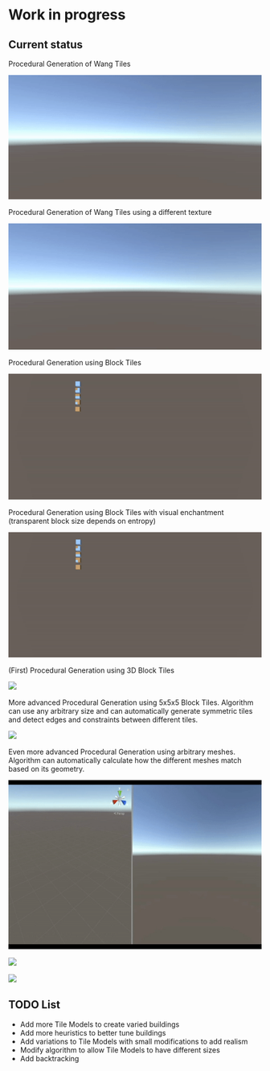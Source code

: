 # Work in progress

## Current status

Procedural Generation of Wang Tiles

![](https://github.com/mtrebi/WaveCollapseFunction/blob/master/Docs/Videos/wang_tiles_generation.gif?raw=true)

Procedural Generation of Wang Tiles using a different texture

![](https://github.com/mtrebi/WaveCollapseFunction/blob/master/Docs/Videos/wang_path_generation.gif?raw=true)


Procedural Generation using Block Tiles

![](https://github.com/mtrebi/WaveCollapseFunction/blob/master/Docs/Videos/block_tiles_generation.gif?raw=true)

Procedural Generation using Block Tiles with visual enchantment (transparent block size depends on entropy)

![](https://github.com/mtrebi/WaveCollapseFunction/blob/master/Docs/Videos/block_tiles_generation_with_entropy.gif?raw=true)

(First) Procedural Generation using 3D Block Tiles

![](https://github.com/mtrebi/WaveCollapseFunction/blob/master/Docs/Videos/3Dblock_tiles_generation_first.gif?raw=true)

More advanced Procedural Generation using 5x5x5 Block Tiles. Algorithm can use any arbitrary size and can automatically generate symmetric tiles and detect edges and constraints between different tiles.

![](https://github.com/mtrebi/WaveCollapseFunction/blob/master/Docs/Videos/3Dblock_tiles_generation_5x5.gif?raw=true)


Even more advanced Procedural Generation using arbitrary meshes. Algorithm can automatically calculate how the different meshes match based on its geometry.

![](https://github.com/mtrebi/WaveCollapseFunction/blob/master/Docs/Videos/mesh_generation1.gif?raw=true)

![](https://github.com/mtrebi/WaveCollapseFunction/blob/master/Docs/Videos/mesh_generation2.gif?raw=true)

![](https://github.com/mtrebi/WaveCollapseFunction/blob/master/Docs/Videos/mesh_generation3.gif?raw=true)

## TODO List

* Add more Tile Models to create varied buildings
* Add more heuristics to better tune buildings
* Add variations to Tile Models with small modifications to add realism
* Modify algorithm to allow Tile Models to have different sizes
* Add backtracking 
